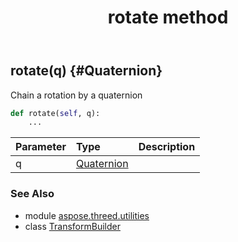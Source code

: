 ﻿---
title: rotate method
second_title: Aspose.3D for Python via .NET API References
description: 
type: docs
weight: 70
url: /python-net/aspose.threed.utilities/transformbuilder/rotate/
is_root: false
---

## rotate(q) {#Quaternion}

Chain a rotation by a quaternion



```python
def rotate(self, q):
    ...
```


| Parameter | Type | Description |
| :- | :- | :- |
| q | [Quaternion](/3d/python-net/aspose.threed.utilities/quaternion) |  |



### See Also
* module [aspose.threed.utilities](../../)
* class [TransformBuilder](/3d/python-net/aspose.threed.utilities/transformbuilder)

